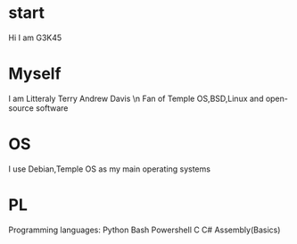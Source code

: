 # start
Hi I am G3K45 

# Myself
I am Litteraly Terry Andrew Davis \n
Fan of Temple OS,BSD,Linux and open-source software

# OS
I use Debian,Temple OS as my main operating systems

# PL
Programming languages:
Python
Bash
Powershell
C
C#
Assembly(Basics)
